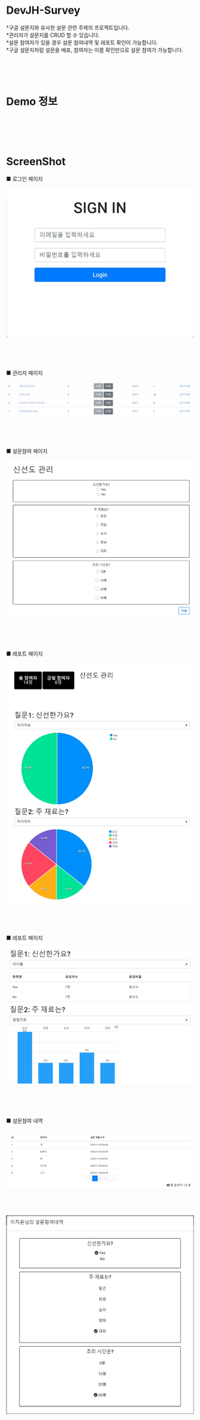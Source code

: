 # DevJH-Survey
*구글 설문지와 유사한 설문 관련 주제의 프로젝트입니다.<br>
*관리자가 설문지를 CRUD 할 수 있습니다.<br>
*설문 참여자가 있을 경우 설문 참여내역 및 레포트 확인이 가능합니다.<br>
*구글 설문지처럼 설문을 배포, 참여자는 이름 확인만으로 설문 참여가 가능합니다.<br>
<br><br><br><br>

# Demo 정보

<br><br><br><br>

# ScreenShot

■ 로그인 페이지

 <div>
  <img src="./p_image/login.jpg" />
 </div>
 <br><br><br><br>

■ 관리자 페이지

 <div>
  <img src="./p_image/surveyList.jpg" />
 </div>
 <br><br><br><br>

■ 설문참여 페이지

 <div>
  <img src="./p_image/surveyView.jpg" />
 </div>
 <br><br><br><br>

■ 레포트 페이지

 <div>
  <img src="./p_image/surveyReport_1.jpg" />
 </div>
 <br><br><br><br>

■ 레포트 페이지

 <div>
  <img src="./p_image/surveyReport_2.jpg" />
 </div>
 <br><br><br><br>

■ 설문참여 내역

 <div>
  <img src="./p_image/submitList.jpg" />
 </div>
 <br><br><br><br>

 <div>
  <img src="./p_image/submitDetail.jpg" />
 </div>
 <br><br><br><br>

